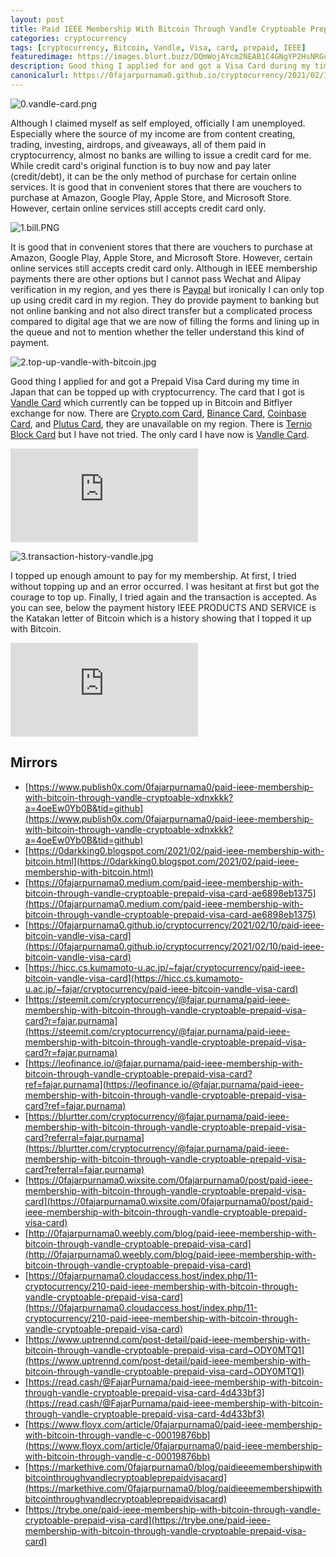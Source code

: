 ```yaml
---
layout: post
title: Paid IEEE Membership With Bitcoin Through Vandle Cryptoable Prepaid Visa Card
categories: cryptocurrency
tags: [cryptocurrency, Bitcoin, Vandle, Visa, card, prepaid, IEEE]
featuredimage: https://images.blurt.buzz/DQmWojAYcm2NEAB1C4GNgYP2HsNRGuZ9QMu5p8f4LRNg5e8/0.vandle-card.png
description: Good thing I applied for and got a Visa Card during my time in Japan that can be topped up with cryptocurrency to pay for IEEE membership.
canonicalurl: https://0fajarpurnama0.github.io/cryptocurrency/2021/02/10/paid-ieee-bitcoin-vandle-visa-card
---
```

![0.vandle-card.png](https://images.blurt.buzz/DQmWojAYcm2NEAB1C4GNgYP2HsNRGuZ9QMu5p8f4LRNg5e8/0.vandle-card.png)

Although I claimed myself as self employed, officially I am unemployed. Especially where the source of my income are from content creating, trading, investing, airdrops, and giveaways, all of them paid in cryptocurrency, almost no banks are willing to issue a credit card for me. While credit card's original function is to buy now and pay later (credit/debt), it can be the only method of purchase for certain online services. It is good that in convenient stores that there are vouchers to purchase at Amazon, Google Play, Apple Store, and Microsoft Store. However, certain online services still accepts credit card only.

![1.bill.PNG](https://images.blurt.buzz/DQmejPSWxRMNo84RENCx2zCf3riTf391fvpG3S7u9Ei4tqZ/1.bill.PNG)

It is good that in convenient stores that there are vouchers to purchase at Amazon, Google Play, Apple Store, and Microsoft Store. However, certain online services still accepts credit card only. Although in IEEE membership payments there are other options but I cannot pass Wechat and Alipay verification in my region, and yes there is [Paypal](https://www.paypal.com/paypalme/fajarpurnama) but ironically I can only top up using credit card in my region. They do provide payment to banking but not online banking and not also direct transfer but a complicated process compared to digital age that we are now of filling the forms and lining up in the queue and not to mention whether the teller understand this kind of payment.

![2.top-up-vandle-with-bitcoin.jpg](https://images.blurt.buzz/DQme5ifgWsNea8d51KZ5h6xNcruhECN6aZHdEYJrAUvYMfz/2.top-up-vandle-with-bitcoin.jpg)

Good thing I applied for and got a Prepaid Visa Card during my time in Japan that can be topped up with cryptocurrency. The card that I got is [Vandle Card](https://vandle.jp/) which currently can be topped up in Bitcoin and Bitflyer exchange for now. There are [Crypto.com Card](https://platinum.crypto.com/r/q4pv8f6y8t), [Binance Card](https://www.binance.com/en/cards), [Coinbase Card](https://www.coinbase.com/card), and [Plutus Card](https://plutus.it/), they are unavailable on my region. There is [Ternio Block Card](https://dashboard.getblockcard.com/i/JRf9gv3Q) but I have not tried. The only card I have now is [Vandle Card](https://vandle.jp/).

<div class="video-container"><iframe src="https://lbry.tv/$/embed/top-up-vandle-cryptoable-prepaid-card/b086c41850c189a7aed422fb236dcf00bd128c27?r=AYXLsfEFsfoMvCaNb1oqazk3N6DdBsG3" frameborder="0" allowfullscreen=""></iframe></div>

![3.transaction-history-vandle.jpg](https://images.blurt.buzz/DQmVmiUZDYTJYKywUycJskeaKEXcBQ3GwdcXJZCCw2k9ke1/3.transaction-history-vandle.jpg)

I topped up enough amount to pay for my membership. At first, I tried without topping up and an error occurred. I was hesitant at first but got the courage to top up. Finally, I tried again and the transaction is accepted. As you can see, below the payment history IEEE PRODUCTS AND SERVICE is the Katakan letter of Bitcoin which is a history showing that I topped it up with Bitcoin.

<div class="video-container"><iframe src="https://lbry.tv/$/embed/paid-ieee-membership-with-bitcoin/74fd24ab7ee36b035300bcb16b2779a0f859468c?r=AYXLsfEFsfoMvCaNb1oqazk3N6DdBsG3" frameborder="0" allowfullscreen=""></iframe></div>

## Mirrors

*   [https://www.publish0x.com/0fajarpurnama0/paid-ieee-membership-with-bitcoin-through-vandle-cryptoable-xdnxkkk?a=4oeEw0Yb0B&tid=github](https://www.publish0x.com/0fajarpurnama0/paid-ieee-membership-with-bitcoin-through-vandle-cryptoable-xdnxkkk?a=4oeEw0Yb0B&tid=github)
*   [https://0darkking0.blogspot.com/2021/02/paid-ieee-membership-with-bitcoin.html](https://0darkking0.blogspot.com/2021/02/paid-ieee-membership-with-bitcoin.html)
*   [https://0fajarpurnama0.medium.com/paid-ieee-membership-with-bitcoin-through-vandle-cryptoable-prepaid-visa-card-ae6898eb1375](https://0fajarpurnama0.medium.com/paid-ieee-membership-with-bitcoin-through-vandle-cryptoable-prepaid-visa-card-ae6898eb1375)
*   [https://0fajarpurnama0.github.io/cryptocurrency/2021/02/10/paid-ieee-bitcoin-vandle-visa-card](https://0fajarpurnama0.github.io/cryptocurrency/2021/02/10/paid-ieee-bitcoin-vandle-visa-card)
*   [https://hicc.cs.kumamoto-u.ac.jp/~fajar/cryptocurrency/paid-ieee-bitcoin-vandle-visa-card](https://hicc.cs.kumamoto-u.ac.jp/~fajar/cryptocurrency/paid-ieee-bitcoin-vandle-visa-card)
*   [https://steemit.com/cryptocurrency/@fajar.purnama/paid-ieee-membership-with-bitcoin-through-vandle-cryptoable-prepaid-visa-card?r=fajar.purnama](https://steemit.com/cryptocurrency/@fajar.purnama/paid-ieee-membership-with-bitcoin-through-vandle-cryptoable-prepaid-visa-card?r=fajar.purnama)
*   [https://leofinance.io/@fajar.purnama/paid-ieee-membership-with-bitcoin-through-vandle-cryptoable-prepaid-visa-card?ref=fajar.purnama](https://leofinance.io/@fajar.purnama/paid-ieee-membership-with-bitcoin-through-vandle-cryptoable-prepaid-visa-card?ref=fajar.purnama)
*   [https://blurtter.com/cryptocurrency/@fajar.purnama/paid-ieee-membership-with-bitcoin-through-vandle-cryptoable-prepaid-visa-card?referral=fajar.purnama](https://blurtter.com/cryptocurrency/@fajar.purnama/paid-ieee-membership-with-bitcoin-through-vandle-cryptoable-prepaid-visa-card?referral=fajar.purnama)
*   [https://0fajarpurnama0.wixsite.com/0fajarpurnama0/post/paid-ieee-membership-with-bitcoin-through-vandle-cryptoable-prepaid-visa-card](https://0fajarpurnama0.wixsite.com/0fajarpurnama0/post/paid-ieee-membership-with-bitcoin-through-vandle-cryptoable-prepaid-visa-card)
*   [http://0fajarpurnama0.weebly.com/blog/paid-ieee-membership-with-bitcoin-through-vandle-cryptoable-prepaid-visa-card](http://0fajarpurnama0.weebly.com/blog/paid-ieee-membership-with-bitcoin-through-vandle-cryptoable-prepaid-visa-card)
*   [https://0fajarpurnama0.cloudaccess.host/index.php/11-cryptocurrency/210-paid-ieee-membership-with-bitcoin-through-vandle-cryptoable-prepaid-visa-card](https://0fajarpurnama0.cloudaccess.host/index.php/11-cryptocurrency/210-paid-ieee-membership-with-bitcoin-through-vandle-cryptoable-prepaid-visa-card)
*   [https://www.uptrennd.com/post-detail/paid-ieee-membership-with-bitcoin-through-vandle-cryptoable-prepaid-visa-card~ODY0MTQ1](https://www.uptrennd.com/post-detail/paid-ieee-membership-with-bitcoin-through-vandle-cryptoable-prepaid-visa-card~ODY0MTQ1)
*   [https://read.cash/@FajarPurnama/paid-ieee-membership-with-bitcoin-through-vandle-cryptoable-prepaid-visa-card-4d433bf3](https://read.cash/@FajarPurnama/paid-ieee-membership-with-bitcoin-through-vandle-cryptoable-prepaid-visa-card-4d433bf3)
*   [https://www.floyx.com/article/0fajarpurnama0/paid-ieee-membership-with-bitcoin-through-vandle-c-00019876bb](https://www.floyx.com/article/0fajarpurnama0/paid-ieee-membership-with-bitcoin-through-vandle-c-00019876bb)
*   [https://markethive.com/0fajarpurnama0/blog/paidieeemembershipwithbitcointhroughvandlecryptoableprepaidvisacard](https://markethive.com/0fajarpurnama0/blog/paidieeemembershipwithbitcointhroughvandlecryptoableprepaidvisacard)
*   [https://trybe.one/paid-ieee-membership-with-bitcoin-through-vandle-cryptoable-prepaid-visa-card](https://trybe.one/paid-ieee-membership-with-bitcoin-through-vandle-cryptoable-prepaid-visa-card)